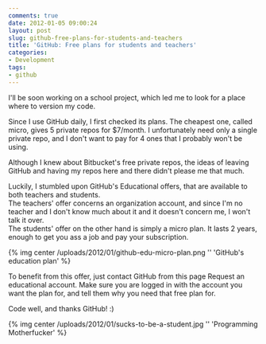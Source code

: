 ```yaml
---
comments: true
date: 2012-01-05 09:00:24
layout: post
slug: github-free-plans-for-students-and-teachers
title: 'GitHub: Free plans for students and teachers'
categories:
- Development
tags:
- github
---
```


I'll be soon working on a school project, which led me to look for a place where to version my code.

Since I use GitHub daily, I first checked its plans. The cheapest one, called micro, gives 5 private repos for $7/month. I unfortunately need only a single private repo, and I don't want to pay for 4 ones that I probably won't be using.

Although I knew about Bitbucket's free private repos, the ideas of leaving GitHub and having my repos here and there didn't please me that much.

Luckily, I stumbled upon GitHub's Educational offers, that are available to both teachers and students.  
The teachers' offer concerns an organization account, and since I'm no teacher and I don't know much about it and it doesn't concern me, I won't talk it over.  
The students' offer on the other hand is simply a micro plan. It lasts 2 years, enough to get you ass a job and pay your subscription.

{% img center /uploads/2012/01/github-edu-micro-plan.png '' 'GitHub's education plan' %}

To benefit from this offer, just contact GitHub from this page Request an educational account.
Make sure you are logged in with the account you want the plan for, and tell them why you need that free plan for.

Code well, and thanks GitHub! :)

{% img center /uploads/2012/01/sucks-to-be-a-student.jpg '' 'Programming Motherfucker' %}
